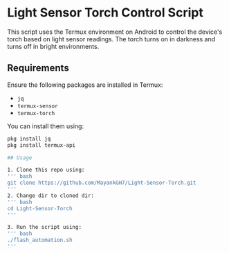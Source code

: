 # Light Sensor Torch Control Script

This script uses the Termux environment on Android to control the device's torch based on light sensor readings. The torch turns on in darkness and turns off in bright environments.

## Requirements

Ensure the following packages are installed in Termux:
- `jq`
- `termux-sensor`
- `termux-torch`

You can install them using:
```sh
pkg install jq
pkg install termux-api

## Usage

1. Clone this repo using:
''' bash
git clone https://github.com/MayankGH7/Light-Sensor-Torch.git
'''
2. Change dir to cloned dir:
''' bash
cd Light-Sensor-Torch
'''

3. Run the script using:
''' bash
./flash_automation.sh
'''
